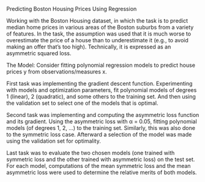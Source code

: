 Predicting Boston Housing Prices Using Regression

Working with the Boston Housing dataset, in which the task is to predict median home prices in various areas of the Boston suburbs from a variety of features.
In the task, the assumption was used that it is much worse to overestimate the price of a house than to underestimate it (e.g., to avoid making an offer that’s too high). 
Technically, it is expressed as an asymmetric squared loss. 

The Model:  Consider fitting polynomial regression models to predict house prices y from observations/measures x.

First task was implementing the gradient descent function. Experimenting with models and optimization parameters, fit polynomial 
models of degrees 1 (linear), 2 (quadratic), and some others to the training set. 
And then using the validation set to select one of the models that is optimal. 

Second task was implementing and computing the asymmetric loss function and its gradient.
Using the asymmetric loss with α = 0.05, fitting polynomial models (of degrees 1, 2, ...) to the training set. 
Similarly, this was also done to the symmetric loss case.
Afterward a selection of the model was made using the validation set for optimality. 

Last task was to evaluate the two chosen models (one trained with symmetric loss and the other
trained with asymmetric loss) on the test set. For each model, computations of the mean symmetric
loss and the mean asymmetric loss were used to determine the relative merits of both models. 

